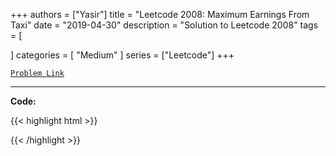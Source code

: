 
+++
authors = ["Yasir"]
title = "Leetcode 2008: Maximum Earnings From Taxi"
date = "2019-04-30"
description = "Solution to Leetcode 2008"
tags = [
    
]
categories = [
    "Medium"
]
series = ["Leetcode"]
+++



[`Problem Link`](https://leetcode.com/problems/maximum-earnings-from-taxi/description/)

---

**Code:**

{{< highlight html >}}

{{< /highlight >}}

